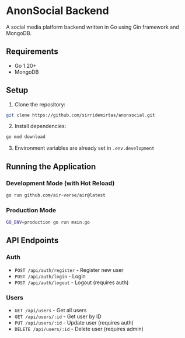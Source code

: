# AnonSocial Backend

A social media platform backend written in Go using Gin framework and MongoDB.

## Requirements

- Go 1.20+
- MongoDB

## Setup

1. Clone the repository:

```bash
git clone https://github.com/sirridemirtas/anonsocial.git
```

2. Install dependencies:

```bash
go mod download
```

3. Environment variables are already set in `.env.development`

## Running the Application

### Development Mode (with Hot Reload)

```bash
go run github.com/air-verse/air@latest
```

### Production Mode

```bash
GO_ENV=production go run main.go
```

## API Endpoints

### Auth

- `POST /api/auth/register` - Register new user
- `POST /api/auth/login` - Login
- `POST /api/auth/logout` - Logout (requires auth)

### Users

- `GET /api/users` - Get all users
- `GET /api/users/:id` - Get user by ID
- `PUT /api/users/:id` - Update user (requires auth)
- `DELETE /api/users/:id` - Delete user (requires admin)

